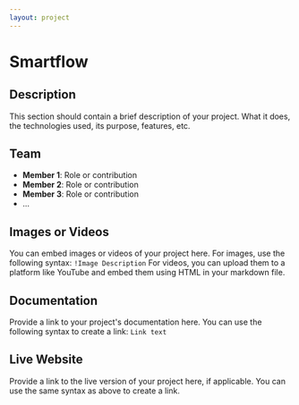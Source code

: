 ```yaml
--- 
layout: project
---
```



# Smartflow

## Description
This section should contain a brief description of your project. What it does, the technologies used, its purpose, features, etc.

## Team
- **Member 1**: Role or contribution
- **Member 2**: Role or contribution
- **Member 3**: Role or contribution
- ...

## Images or Videos
You can embed images or videos of your project here. For images, use the following syntax:
`!Image Description`
For videos, you can upload them to a platform like YouTube and embed them using HTML in your markdown file.

## Documentation
Provide a link to your project's documentation here. You can use the following syntax to create a link:
`Link text`

## Live Website
Provide a link to the live version of your project here, if applicable. You can use the same syntax as above to create a link.

